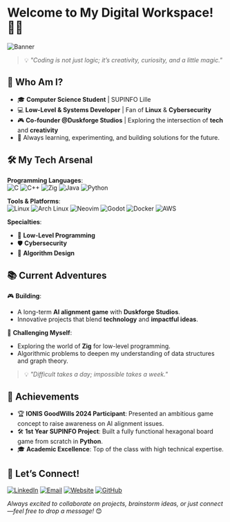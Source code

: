 # Welcome to My Digital Workspace! 👨‍💻

![Banner]()

> 💡 *"Coding is not just logic; it’s creativity, curiosity, and a little magic."*

## 🌟 Who Am I?

- 🎓 **Computer Science Student** | SUPINFO Lille
- 💻 **Low-Level & Systems Developer** | Fan of **Linux** & **Cybersecurity**
- 🎮 **Co-founder @Duskforge Studios** | Exploring the intersection of **tech** and **creativity**
- 🚀 Always learning, experimenting, and building solutions for the future.

## 🛠️ My Tech Arsenal

**Programming Languages**:<br>
![C](https://img.shields.io/badge/c-%2300599C.svg?style=for-the-badge&logo=c&logoColor=white)
![C++](https://img.shields.io/badge/c++-%2300599C.svg?style=for-the-badge&logo=c%2B%2B&logoColor=white)
![Zig](https://img.shields.io/badge/-Zig-f7a41d?style=for-the-badge&logo=zig&logoColor=white)
![Java](https://img.shields.io/badge/java-%23ED8B00.svg?style=for-the-badge&logo=openjdk&logoColor=white)
![Python](https://img.shields.io/badge/-Python-FFD43B?style=for-the-badge&logo=python)

**Tools & Platforms**:<br>
![Linux](https://img.shields.io/badge/-Linux-FCC624?style=for-the-badge&logo=linux&logoColor=black)
![Arch Linux](https://img.shields.io/badge/Arch%20Linux-1793D1?style=for-the-badge&logo=arch-linux&logoColor=white)
![Neovim](https://img.shields.io/badge/NeoVim-%2357A143.svg?&style=for-the-badge&logo=neovim&logoColor=white)
![Godot](https://img.shields.io/badge/-Godot-478CBF?style=for-the-badge&logo=godot-engine&logoColor=white)
![Docker](https://img.shields.io/badge/-Docker-2496ED?style=for-the-badge&logo=docker&logoColor=white)
![AWS](https://img.shields.io/badge/AWS-%23FF9900.svg?style=for-the-badge&logo=amazon-web-services&logoColor=white)

**Specialties**:
- 💾 **Low-Level Programming**
- 🛡️ **Cybersecurity**
- 📐 **Algorithm Design**

## 📚 Current Adventures

🎮 **Building**:
- A long-term **AI alignment game** with **Duskforge Studios**.
- Innovative projects that blend **technology** and **impactful ideas**.

🧗 **Challenging Myself**:
- Exploring the world of **Zig** for low-level programming.
- Algorithmic problems to deepen my understanding of data structures and graph theory.

> 💡 *"Difficult takes a day; impossible takes a week."*

## 🚀 Achievements

- 🏆 **IONIS GoodWills 2024 Participant**: Presented an ambitious game concept to raise awareness on AI alignment issues.
- 🛠️ **1st Year SUPINFO Project**: Built a fully functional hexagonal board game from scratch in **Python**.
- 🎓 **Academic Excellence**: Top of the class with high technical expertise.

## 🤝 Let’s Connect!

[![LinkedIn](https://img.shields.io/badge/-LinkedIn-blue?style=for-the-badge&logo=linkedin&logoColor=white&link=https://www.linkedin.com/in/r-witz)](https://www.linkedin.com/in/r-witz)
[![Email](https://img.shields.io/badge/-Email-grey?style=for-the-badge&logo=proton&logoColor=white)](mailto:r.witz@proton.me)
[![Website](https://img.shields.io/badge/-Website-black?style=for-the-badge&logo=Firefox&logoColor=white&link=https://www.raphael-witz.com)](https://www.raphael-witz.com)
[![GitHub](https://img.shields.io/badge/-GitHub-black?style=for-the-badge&logo=github&logoColor=white)](https://github.com/r-witz)
  
*Always excited to collaborate on projects, brainstorm ideas, or just connect—feel free to drop a message!* 😊
